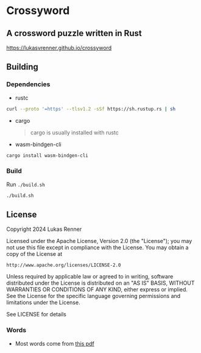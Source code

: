 # Crossyword
## A crossword puzzle written in Rust
<https://lukasvrenner.github.io/crossyword>

## Building
### Dependencies
- rustc
```bash
curl --proto '=https' --tlsv1.2 -sSf https://sh.rustup.rs | sh
```
- cargo
    > cargo is usually installed with rustc
- wasm-bindgen-cli 
```bash
cargo install wasm-bindgen-cli
```

### Build
Run `./build.sh`
```bash
./build.sh
```

## License
Copyright 2024 Lukas Renner

Licensed under the Apache License, Version 2.0 (the "License");
you may not use this file except in compliance with the License.
You may obtain a copy of the License at

    http://www.apache.org/licenses/LICENSE-2.0

Unless required by applicable law or agreed to in writing, software
distributed under the License is distributed on an "AS IS" BASIS,
WITHOUT WARRANTIES OR CONDITIONS OF ANY KIND, either express or implied.
See the License for the specific language governing permissions and
limitations under the License.

See LICENSE for details

### Words
- Most words come from [this pdf](https://corporate.lowes.com/sites/lowes-corp/files/2020-01/manhattan_prep_1000_gre_words_.pdf)
